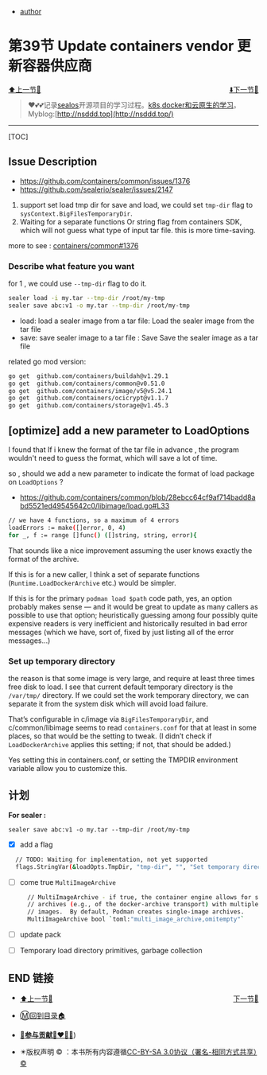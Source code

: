 + [author](http://nsddd.top)

#  第39节 Update containers vendor 更新容器供应商

<div><a href = '38.md' style='float:left'>⬆️上一节🔗  </a><a href = '40.md' style='float: right'>  ⬇️下一节🔗</a></div>
<br>

> ❤️💕💕记录[sealos](https://github.com/3293172751/sealos)开源项目的学习过程。[k8s,docker和云原生的学习](https://github.com/3293172751/sealos)。Myblog:[http://nsddd.top](http://nsddd.top/)

---
[TOC]

## Issue Description

+ https://github.com/containers/common/issues/1376
+ https://github.com/sealerio/sealer/issues/2147

1. support set load tmp dir for save and load, we could set `tmp-dir` flag to `sysContext.BigFilesTemporaryDir`.
2. Waiting for a separate functions Or string flag from containers SDK, which will not guess what type of input tar file. this is more time-saving.

more to see : [containers/common#1376](https://github.com/containers/common/issues/1376)




### Describe what feature you want

for 1 , we could use `--tmp-dir` flag to do it.

```bash
sealer load -i my.tar --tmp-dir /root/my-tmp
sealer save abc:v1 -o my.tar --tmp-dir /root/my-tmp
```

+ load: load a sealer image from a tar file: Load the sealer image from the tar file
+ save: save sealer image to a tar file : Save Save the sealer image as a tar file



related go mod version:

```bash
go get  github.com/containers/buildah@v1.29.1
go get  github.com/containers/common@v0.51.0
go get  github.com/containers/image/v5@v5.24.1
go get  github.com/containers/ocicrypt@v1.1.7
go get  github.com/containers/storage@v1.45.3
```





## [optimize] add a new parameter to LoadOptions

I found that If i knew the format of the tar file in advance , the program wouldn't need to guess the format, which will save a lot of time.

so , should we add a new parameter to indicate the format of load package on `LoadOptions` ?

+ https://github.com/containers/common/blob/28ebcc64cf9af714badd8abd5521ed49545642c0/libimage/load.go#L33

```bash
// we have 4 functions, so a maximum of 4 errors
loadErrors := make([]error, 0, 4)
for _, f := range []func() ([]string, string, error){
```

That sounds like a nice improvement assuming the user knows exactly the format of the archive.

If this is for a new caller, I think a set of separate functions (`Runtime.LoadDockerArchive` etc.) would be simpler.

If this is for the primary `podman load $path` code path, yes, an option probably makes sense — and it would be great to update as many callers as possible to use that option; heuristically guessing among four possibly quite expensive readers is very inefficient and historically resulted in bad error messages (which we have, sort of, fixed by just listing all of the error messages…)



### Set up temporary directory

the reason is that some image is very large, and require at least three times free disk to load. I see that current default temporary directory is the `/var/tmp/` directory. If we could set the work temporary directory, we can separate it from the system disk which will avoid load failure.

That’s configurable in c/image via `BigFilesTemporaryDir`, and c/common/libimage seems to read `containers.conf` for that at least in some places, so that would be the setting to tweak. (I didn’t check if `LoadDockerArchive` applies this setting; if not, that should be added.)

Yes setting this in containers.conf, or setting the TMPDIR environment variable allow you to customize this.



## 计划

**For sealer :**

```
sealer save abc:v1 -o my.tar --tmp-dir /root/my-tmp
```

+ [x]  add a flag

  ```bash
  	// TODO: Waiting for implementation, not yet supported
  	flags.StringVar(&loadOpts.TmpDir, "tmp-dir", "", "Set temporary directory when load image. if not set, use system temporary directory(`/var/tmp/`)")
  
  ```

+ [ ] come true `MultiImageArchive`  

  ```bash
  	// MultiImageArchive - if true, the container engine allows for storing
  	// archives (e.g., of the docker-archive transport) with multiple
  	// images.  By default, Podman creates single-image archives.
  	MultiImageArchive bool `toml:"multi_image_archive,omitempty"`
  ```

+ [ ] update pack

+ [ ] Temporary load directory primitives, garbage collection











## END 链接
<ul><li><div><a href = '38.md' style='float:left'>⬆️上一节🔗  </a><a href = '40.md' style='float: right'>  ️下一节🔗</a></div></li></ul>

+ [Ⓜ️回到目录🏠](../README.md)

+ [**🫵参与贡献💞❤️‍🔥💖**](https://nsddd.top/archives/contributors))

+ ✴️版权声明 &copy; ：本书所有内容遵循[CC-BY-SA 3.0协议（署名-相同方式共享）&copy;](http://zh.wikipedia.org/wiki/Wikipedia:CC-by-sa-3.0协议文本) 

